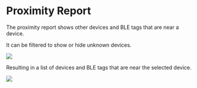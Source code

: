 # Proximity Report

The proximity report shows other devices and BLE tags that are near a device.

It can be filtered to show or hide unknown devices.

![](https://upload.r2.lb.chasm.cloud/2025/10/imgur/emE8bjE.png)

Resulting in a list of devices and BLE tags that are near the selected device.

![](https://upload.r2.lb.chasm.cloud/2025/10/imgur/qIVOaBY.png)
